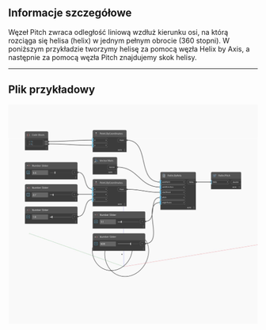 ## Informacje szczegółowe
Węzeł Pitch zwraca odległość liniową wzdłuż kierunku osi, na którą rozciąga się helisa (helix) w jednym pełnym obrocie (360 stopni). W poniższym przykładzie tworzymy helisę za pomocą węzła Helix by Axis, a następnie za pomocą węzła Pitch znajdujemy skok helisy.
___
## Plik przykładowy

![Pitch](./Autodesk.DesignScript.Geometry.Helix.Pitch_img.jpg)

